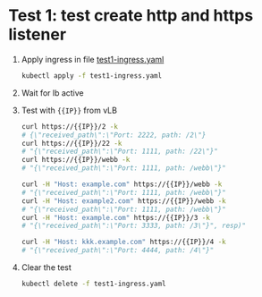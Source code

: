 # Test 1: test create http and https listener

1. Apply ingress in file [test1-ingress.yaml](./test1-ingress.yaml)

    ```bash
    kubectl apply -f test1-ingress.yaml
    ```

2. Wait for lb active

3. Test with `{{IP}}` from vLB

    ```bash
    curl https://{{IP}}/2 -k
    # {\"received_path\":\"Port: 2222, path: /2\"}
    curl https://{{IP}}/22 -k
    # "{\"received_path\":\"Port: 1111, path: /22\"}"
    curl https://{{IP}}/webb -k
    # "{\"received_path\":\"Port: 1111, path: /webb\"}"

    curl -H "Host: example.com" https://{{IP}}/webb -k
    # "{\"received_path\":\"Port: 1111, path: /webb\"}"
    curl -H "Host: example2.com" https://{{IP}}/webb -k
    # "{\"received_path\":\"Port: 1111, path: /webb\"}"
    curl -H "Host: example.com" https://{{IP}}/3 -k
    # "{\"received_path\":\"Port: 3333, path: /3\"}", resp)"

    curl -H "Host: kkk.example.com" https://{{IP}}/4 -k
    # "{\"received_path\":\"Port: 4444, path: /4\"}"
    ```

4. Clear the test

    ```bash
    kubectl delete -f test1-ingress.yaml
    ```

